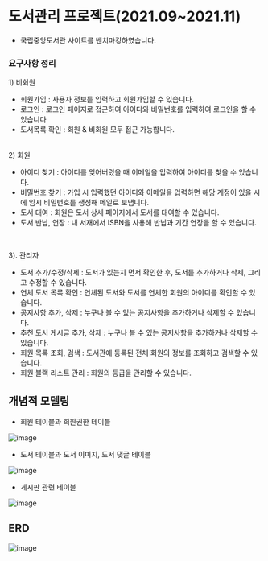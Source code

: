 # 도서관리 프로젝트(2021.09~2021.11)
- 국립중앙도서관 사이트를 벤치마킹하였습니다.<br>

<h3>요구사항 정리</h3>
1) 비회원<br>

- 회원가입 : 사용자 정보를 입력하고 회원가입할 수 있습니다.
- 로그인 : 로그인 페이지로 접근하여 아이디와 비밀번호를 입력하여 로그인을 할 수 있습니다
- 도서목록 확인 : 회원 & 비회원 모두 접근 가능합니다.
<br>
2) 회원<br>

- 아이디 찾기 : 아이디를 잊어버렸을 때 이메일을 입력하여 아이디를 찾을 수 있습니다.
- 비밀번호 찾기 : 가입 시 입력했던 아이디와 이메일을 입력하면 해당 계정이 있을 시에 임시 비밀번호를 생성해 메일로 보냅니다.
- 도서 대여 : 회원은 도서 상세 페이지에서 도서를 대여할 수 있습니다.
- 도서 반납, 연장 : 내 서재에서 ISBN을 사용해 반납과 기간 연장을 할 수 있습니다.
<br>

3). 관리자<br>

- 도서 추가/수정/삭제 : 도서가 있는지 먼저 확인한 후, 도서를 추가하거나 삭제, 그리고 수정할 수 있습니다.
- 연체 도서 목록 확인 : 연체된 도서와 도서를 연체한 회원의 아이디를 확인할 수 있습니다.
- 공지사항 추가, 삭제 : 누구나 볼 수 있는 공지사항을 추가하거나 삭제할 수 있습니다.
- 추천 도서 게시글 추가, 삭제 : 누구나 볼 수 있는 공지사항을 추가하거나 삭제할 수 있습니다.
- 회원 목록 조회, 검색 : 도서관에 등록된 전체 회원의 정보를 조회하고 검색할 수 있습니다.
- 회원 블랙 리스트 관리 : 회원의 등급을 관리할 수 있습니다.


<h2>개념적 모델링</h2>

- 회원 테이블과 회원권한 테이블

![image](https://user-images.githubusercontent.com/81161819/169559643-d403e61c-18e3-497e-8f4a-9503e59b8f1a.png)

- 도서 테이블과 도서 이미지, 도서 댓글 테이블

![image](https://user-images.githubusercontent.com/81161819/169560137-a7a5d03e-2b99-4e0c-8b15-9087295312cd.png)

- 게시판 관련 테이블

![image](https://user-images.githubusercontent.com/81161819/169563316-17c61f87-722a-47aa-b217-4ad9f2443c2d.png)

<h2>ERD</h2>

![image](https://user-images.githubusercontent.com/81161819/169565146-5a4e5074-8860-43b9-bf7d-178611d27b2a.png)

